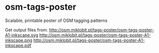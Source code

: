 osm-tags-poster
===============

Scalable, printable poster of OSM tagging patterns

Get output files from: </b>
  http://osm.miklobit.pl/tags-poster/osm-tags-poster-A1-inkscape.svg
  http://osm.miklobit.pl/tags-poster/osm-tags-poster-A1-inkscape.png
  http://osm.miklobit.pl/tags-poster/osm-tags-poster-A1-inkscape.pdf
  
